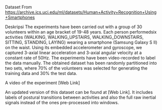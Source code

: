 Dataset From
https://archive.ics.uci.edu/ml/datasets/Human+Activity+Recognition+Using+Smartphones

Deskripsi
The experiments have been carried out with a group of 30 volunteers within an age bracket of 19-48 years. Each person performedsix activities (WALKING, WALKING_UPSTAIRS, WALKING_DOWNSTAIRS, SITTING, STANDING, LAYING) wearing a smartphone (Samsung Galaxy S II) on the waist. Using its embedded accelerometer and gyroscope, we captured 3-axial linear acceleration and 3-axial angular velocity at a constant rate of 50Hz. The experiments have been video-recorded to label the data manually. The obtained dataset has been randomly partitioned into two sets, where 70% of the volunteers was selected for generating the training data and 30% the test data.

A video of the experiment [Web Link]

An updated version of this dataset can be found at [Web Link]. It includes labels of postural transitions between activities and also the full raw inertial signals instead of the ones pre-processed into windows.